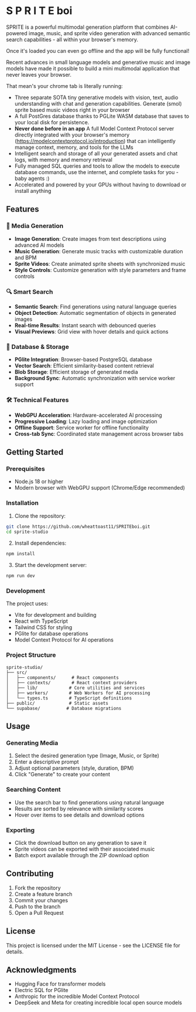 # S P R I T E boi

SPRITE is a powerful multimodal generation platform that combines AI-powered image, music, and sprite video generation with advanced semantic search capabilities - all within your browser's memory. 

Once it's loaded you can even go offline and the app will be fully functional! 

Recent advances in small language models and generative music and image models have made it possible to build a mini multimodal application that never leaves your browser. 

That mean's your chrome tab is literally running:

- Three separate SOTA tiny generative models with vision, text, audio understanding with chat and generation capabilities. Generate (smol) sprite based music videos right in your browser
- A full PostGres database thanks to PGLite WASM database that saves to your local disk for persistence. 
- **Never done before in an app** A full Model Context Protocol server directly integrated with your browser's memory (https://modelcontextprotocol.io/introduction) that can intelligently manage context, memory, and tools for the LLMs
- Intelligent search and storage of all your generated assets and chat logs, with memory and memory retrieval
- Fully managed SQL queries and tools to allow the models to execute database commands, use the internet, and complete tasks for you - baby agents :)
- Accelerated and powered by your GPUs without having to download or install anything



## Features

### 🎨 Media Generation
- **Image Generation**: Create images from text descriptions using advanced AI models
- **Music Generation**: Generate music tracks with customizable duration and BPM
- **Sprite Videos**: Create animated sprite sheets with synchronized music
- **Style Controls**: Customize generation with style parameters and frame controls

### 🔍 Smart Search
- **Semantic Search**: Find generations using natural language queries
- **Object Detection**: Automatic segmentation of objects in generated images
- **Real-time Results**: Instant search with debounced queries
- **Visual Previews**: Grid view with hover details and quick actions

### 💾 Database & Storage
- **PGlite Integration**: Browser-based PostgreSQL database
- **Vector Search**: Efficient similarity-based content retrieval
- **Blob Storage**: Efficient storage of generated media
- **Background Sync**: Automatic synchronization with service worker support

### 🛠️ Technical Features
- **WebGPU Acceleration**: Hardware-accelerated AI processing
- **Progressive Loading**: Lazy loading and image optimization
- **Offline Support**: Service worker for offline functionality
- **Cross-tab Sync**: Coordinated state management across browser tabs

## Getting Started

### Prerequisites
- Node.js 18 or higher
- Modern browser with WebGPU support (Chrome/Edge recommended)

### Installation

1. Clone the repository:
```bash
git clone https://github.com/wheattoast11/SPRITEboi.git
cd sprite-studio
```

2. Install dependencies:
```bash
npm install
```

3. Start the development server:
```bash
npm run dev
```

### Development

The project uses:
- Vite for development and building
- React with TypeScript
- Tailwind CSS for styling
- PGlite for database operations
- Model Context Protocol for AI operations

### Project Structure

```
sprite-studio/
├── src/
│   ├── components/      # React components
│   ├── contexts/        # React context providers
│   ├── lib/            # Core utilities and services
│   ├── workers/        # Web Workers for AI processing
│   └── types.ts        # TypeScript definitions
├── public/             # Static assets
└── supabase/          # Database migrations
```

## Usage

### Generating Media

1. Select the desired generation type (Image, Music, or Sprite)
2. Enter a descriptive prompt
3. Adjust optional parameters (style, duration, BPM)
4. Click "Generate" to create your content

### Searching Content

- Use the search bar to find generations using natural language
- Results are sorted by relevance with similarity scores
- Hover over items to see details and download options

### Exporting

- Click the download button on any generation to save it
- Sprite videos can be exported with their associated music
- Batch export available through the ZIP download option

## Contributing

1. Fork the repository
2. Create a feature branch
3. Commit your changes
4. Push to the branch
5. Open a Pull Request

## License

This project is licensed under the MIT License - see the LICENSE file for details.

## Acknowledgments

- Hugging Face for transformer models
- Electric SQL for PGlite
- Anthropic for the incredible Model Context Protocol
- DeepSeek and Meta for creating incredible local open source models
